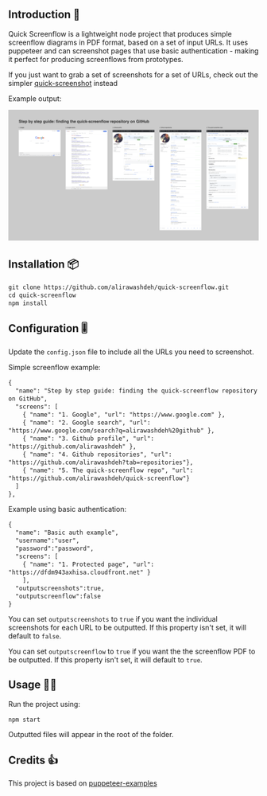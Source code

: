 ## Introduction 👋

Quick Screenflow is a lightweight node project that produces simple screenflow diagrams in PDF format, based on a set of input URLs. It uses puppeteer and can screenshot pages that use basic authentication - making it perfect for producing screenflows from prototypes.

If you just want to grab a set of screenshots for a set of URLs, check out the simpler [quick-screenshot](https://github.com/alirawashdeh/quick-screenshot) instead

Example output:

![ScreenShot](screenshot.png)

## Installation 📦

```
git clone https://github.com/alirawashdeh/quick-screenflow.git
cd quick-screenflow
npm install
```

## Configuration 🎚

Update the `config.json` file to include all the URLs you need to screenshot.

Simple screenflow example:

```
{
  "name": "Step by step guide: finding the quick-screenflow repository on GitHub",
  "screens": [
    { "name": "1. Google", "url": "https://www.google.com" },
    { "name": "2. Google search", "url": "https://www.google.com/search?q=alirawashdeh%20github" },
    { "name": "3. Github profile", "url": "https://github.com/alirawashdeh" },
    { "name": "4. Github repositories", "url": "https://github.com/alirawashdeh?tab=repositories"},
    { "name": "5. The quick-screenflow repo", "url": "https://github.com/alirawashdeh/quick-screenflow"}
  ]
},
```

Example using basic authentication:

```
{
  "name": "Basic auth example",
  "username":"user",
  "password":"password",
  "screens": [
    { "name": "1. Protected page", "url": "https://dfdm943axhisa.cloudfront.net" }
    ],
  "outputscreenshots":true,
  "outputscreenflow":false
}
```
You can set `outputscreenshots` to `true` if you want the individual screenshots for each URL to be outputted. If this property isn't set, it will default to `false`.

You can set `outputscreenflow` to `true` if you want the the screenflow PDF to be outputted. If this property isn't set, it will default to `true`.

## Usage 🏃‍♀️

Run the project using:

```
npm start
```

Outputted files will appear in the root of the folder.

## Credits 👍
This project is based on
[puppeteer-examples](https://github.com/checkly/puppeteer-examples)

